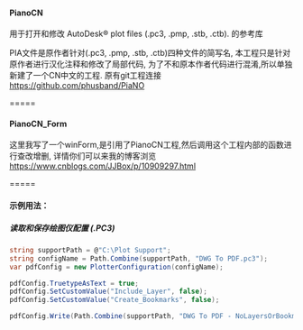 #### PianoCN
用于打开和修改 AutoDesk® plot files (.pc3, .pmp, .stb, .ctb). 的参考库

PIA文件是原作者针对(.pc3, .pmp, .stb, .ctb)四种文件的简写名,
本工程只是针对原作者进行汉化注释和修改了局部代码,
为了不和原本作者代码进行混淆,所以单独新建了一个CN中文的工程.
原有git工程连接 https://github.com/phusband/PiaNO

=====
#### PianoCN_Form
这里我写了一个winForm,是引用了PianoCN工程,然后调用这个工程内部的函数进行查改增删,
详情你们可以来我的博客浏览 https://www.cnblogs.com/JJBox/p/10909297.html

=====

#### 示例用法：

##### 读取和保存绘图仪配置 (.PC3)
```csharp
string supportPath = @"C:\Plot Support";
string configName = Path.Combine(supportPath, "DWG To PDF.pc3");
var pdfConfig = new PlotterConfiguration(configName);

pdfConfig.TruetypeAsText = true;
pdfConfig.SetCustomValue("Include_Layer", false);
pdfConfig.SetCustomValue("Create_Bookmarks", false);

pdfConfig.Write(Path.Combine(supportPath, "DWG To PDF - NoLayersOrBookmarks.pc3"));
```


